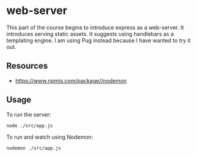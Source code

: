 # web-server
This part of the course begins to introduce express as a web-server.
It introduces serving static assets.
It suggests using handlebars as a templating engine.
I am using Pug instead because I have wanted to try it out.

## Resources

* https://www.npmjs.com/package//nodemon


## Usage

To run the server:

    node ./src/app.js

To run and watch using Nodemon:

    nodemon ./src/app.js

